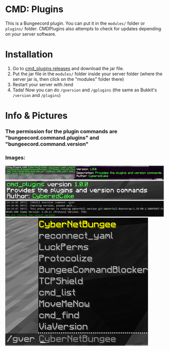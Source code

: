 # CMD: Plugins
This is a Bungeecord plugin. You can put it in the `modules/` folder or `plugins/` folder. CMDPlugins also attempts to check for updates depending on your server software.

# Installation
1) Go to [cmd_plugins releases](https://github.com/CyberedCake/cmd_plugins/releases/latest) and download the jar file.
2) Put the jar file in the `modules/` folder inside your server folder (where the server jar is, then click on the 
   "modules" folder there)
3) Restart your server with /end
4) Tada! Now you can do `/gversion` and `/gplugins` (the same as Bukkit's `/version` and `/plugins`)

# Info & Pictures
### The permission for the plugin commands are "bungeecord.command.plugins" and "bungeecord.command.version"

### Images:
![/gplugins](assets/ProxyPlugins_Command.png)
![/gversion](assets/ProxyVersion_Command.png)
![/gversion command](assets/ProxyVersion_Checker.png)
![/gversion Tab Completions](assets/ProxyVersion_TabCompletions.png)